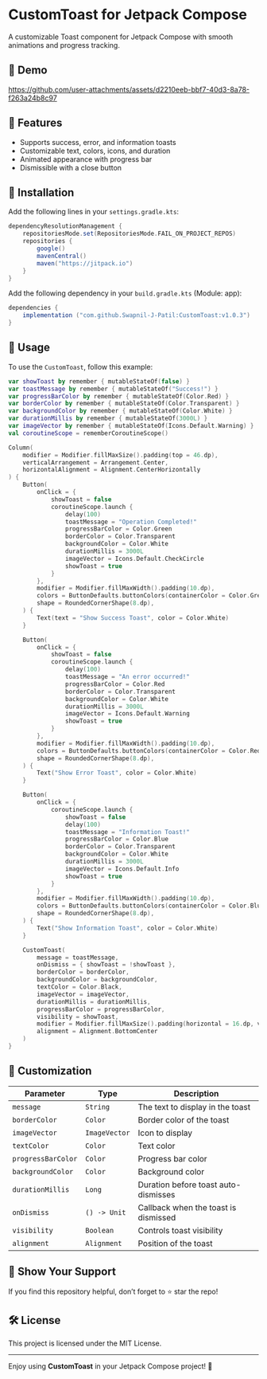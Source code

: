 # CustomToast for Jetpack Compose

A customizable Toast component for Jetpack Compose with smooth animations and progress tracking.

## 📸 Demo  
https://github.com/user-attachments/assets/d2210eeb-bbf7-40d3-8a78-f263a24b8c97
## 📌 Features
- Supports success, error, and information toasts
- Customizable text, colors, icons, and duration
- Animated appearance with progress bar
- Dismissible with a close button

## 🚀 Installation

Add the following lines in your `settings.gradle.kts`:

```settings.gradle
dependencyResolutionManagement {
    repositoriesMode.set(RepositoriesMode.FAIL_ON_PROJECT_REPOS)
    repositories {
        google()
        mavenCentral()
        maven("https://jitpack.io")
    }
}

```
Add the following dependency in your `build.gradle.kts` (Module: app):

```gradle
dependencies {
    implementation ("com.github.Swapnil-J-Patil:CustomToast:v1.0.3")
}
```

## 📖 Usage

To use the `CustomToast`, follow this example:

```kotlin
var showToast by remember { mutableStateOf(false) }
var toastMessage by remember { mutableStateOf("Success!") }
var progressBarColor by remember { mutableStateOf(Color.Red) }
var borderColor by remember { mutableStateOf(Color.Transparent) }
var backgroundColor by remember { mutableStateOf(Color.White) }
var durationMillis by remember { mutableStateOf(3000L) }
var imageVector by remember { mutableStateOf(Icons.Default.Warning) }
val coroutineScope = rememberCoroutineScope()

Column(
    modifier = Modifier.fillMaxSize().padding(top = 46.dp),
    verticalArrangement = Arrangement.Center,
    horizontalAlignment = Alignment.CenterHorizontally
) {
    Button(
        onClick = {
            showToast = false
            coroutineScope.launch {
                delay(100)
                toastMessage = "Operation Completed!"
                progressBarColor = Color.Green
                borderColor = Color.Transparent
                backgroundColor = Color.White
                durationMillis = 3000L
                imageVector = Icons.Default.CheckCircle
                showToast = true
            }
        },
        modifier = Modifier.fillMaxWidth().padding(10.dp),
        colors = ButtonDefaults.buttonColors(containerColor = Color.Green),
        shape = RoundedCornerShape(8.dp),
    ) {
        Text(text = "Show Success Toast", color = Color.White)
    }

    Button(
        onClick = {
            showToast = false
            coroutineScope.launch {
                delay(100)
                toastMessage = "An error occurred!"
                progressBarColor = Color.Red
                borderColor = Color.Transparent
                backgroundColor = Color.White
                durationMillis = 3000L
                imageVector = Icons.Default.Warning
                showToast = true
            }
        },
        modifier = Modifier.fillMaxWidth().padding(10.dp),
        colors = ButtonDefaults.buttonColors(containerColor = Color.Red),
        shape = RoundedCornerShape(8.dp),
    ) {
        Text("Show Error Toast", color = Color.White)
    }

    Button(
        onClick = {
            coroutineScope.launch {
                showToast = false
                delay(100)
                toastMessage = "Information Toast!"
                progressBarColor = Color.Blue
                borderColor = Color.Transparent
                backgroundColor = Color.White
                durationMillis = 3000L
                imageVector = Icons.Default.Info
                showToast = true
            }
        },
        modifier = Modifier.fillMaxWidth().padding(10.dp),
        colors = ButtonDefaults.buttonColors(containerColor = Color.Blue),
        shape = RoundedCornerShape(8.dp),
    ) {
        Text("Show Information Toast", color = Color.White)
    }

    CustomToast(
        message = toastMessage,
        onDismiss = { showToast = !showToast },
        borderColor = borderColor,
        backgroundColor = backgroundColor,
        textColor = Color.Black,
        imageVector = imageVector,
        durationMillis = durationMillis,
        progressBarColor = progressBarColor,
        visibility = showToast,
        modifier = Modifier.fillMaxSize().padding(horizontal = 16.dp, vertical = 10.dp),
        alignment = Alignment.BottomCenter
    )
}
```

## 🎨 Customization

| Parameter | Type | Description |
|-----------|------|-------------|
| `message` | `String` | The text to display in the toast |
| `borderColor` | `Color` | Border color of the toast |
| `imageVector` | `ImageVector` | Icon to display |
| `textColor` | `Color` | Text color |
| `progressBarColor` | `Color` | Progress bar color |
| `backgroundColor` | `Color` | Background color |
| `durationMillis` | `Long` | Duration before toast auto-dismisses |
| `onDismiss` | `() -> Unit` | Callback when the toast is dismissed |
| `visibility` | `Boolean` | Controls toast visibility |
| `alignment` | `Alignment` | Position of the toast |

## 🌟 Show Your Support

If you find this repository helpful, don’t forget to ⭐ star the repo!

## 🛠️ License

This project is licensed under the MIT License.

---

Enjoy using **CustomToast** in your Jetpack Compose project! 🎉

